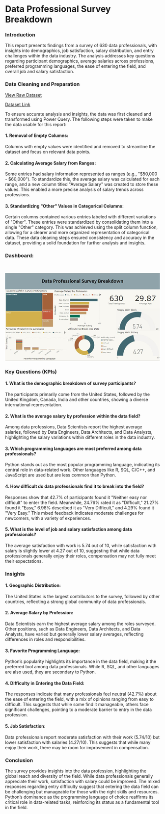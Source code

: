 # Data Professional Survey Breakdown
<h3>Introduction</h3>
This report presents findings from a survey of 630 data professionals, with insights into demographics, job satisfaction, salary distribution, and entry challenges within the data industry. The analysis addresses key questions regarding participant demographics, average salaries across professions, preferred programming languages, the ease of entering the field, and overall job and salary satisfaction.

<h3>Data Cleaning and Preparation</h3>

[View Raw Dataset](./Project_Dataset.xlsx)

[Dataset Link](https://github.com/AlexTheAnalyst/Power-BI/blob/main/Power%20BI%20-%20Final%20Project.xlsx)

To ensure accurate analysis and insights, the data was first cleaned and transformed using Power Query. The following steps were taken to make the data usable for this report:

<h4>1. Removal of Empty Columns:</h4>
Columns with empty values were identified and removed to streamline the dataset and focus on relevant data points.

<h4>2. Calculating Average Salary from Ranges:</h4>
Some entries had salary information represented as ranges (e.g., "$50,000 - $60,000"). To standardize this, the average salary was calculated for each range, and a new column titled "Average Salary" was created to store these values. This enabled a more precise analysis of salary trends across professions.

<h4>3. Standardizing "Other" Values in Categorical Columns:</h4>
Certain columns contained various entries labeled with different variations of "Other". These entries were standardized by consolidating them into a single "Other" category. This was achieved using the split column function, allowing for a clearer and more organized representation of categorical data.
These data cleaning steps ensured consistency and accuracy in the dataset, providing a solid foundation for further analysis and insights.

<h3>Dashboard:</h3><br>

![Alt text](Dashboard.JPG)
<br>
<h3>Key Questions (KPIs)</h3>

<h4>1. What is the demographic breakdown of survey participants?</h4>
The participants primarily come from the United States, followed by the United Kingdom, Canada, India and other countries, showing a diverse international representation.

<h4>2. What is the average salary by profession within the data field?</h4>
Among data professions, Data Scientists report the highest average salaries, followed by Data Engineers, Data Architects, and Data Analysts, highlighting the salary variations within different roles in the data industry.

<h4>3. Which programming languages are most preferred among data professionals?</h4>
Python stands out as the most popular programming language, indicating its central role in data-related work. Other languages like R, SQL, C/C++, and JavaScript are used but are less common than Python.

<h4>4. How difficult do data professionals find it to break into the field?</h4>
Responses show that 42.7% of participants found it "Neither easy nor difficult" to enter the field. Meanwhile, 24.76% rated it as "Difficult," 21.27% found it "Easy," 6.98% described it as "Very Difficult," and 4.29% found it "Very Easy." This mixed feedback indicates moderate challenges for newcomers, with a variety of experiences.

<h4>5. What is the level of job and salary satisfaction among data professionals?</h4>
The average satisfaction with work is 5.74 out of 10, while satisfaction with salary is slightly lower at 4.27 out of 10, suggesting that while data professionals generally enjoy their roles, compensation may not fully meet their expectations.

<h3>Insights</h3>

<h4>1. Geographic Distribution:</h4>
The United States is the largest contributors to the survey, followed by other countries, reflecting a strong global community of data professionals.

<h4>2. Average Salary by Profession:</h4>
Data Scientists earn the highest average salary among the roles surveyed. Other positions, such as Data Engineers, Data Architects, and Data Analysts, have varied but generally lower salary averages, reflecting differences in roles and responsibilities.

<h4>3. Favorite Programming Language:</h4>
Python’s popularity highlights its importance in the data field, making it the preferred tool among data professionals. While R, SQL, and other languages are also used, they are secondary to Python.

<h4>4. Difficulty in Entering the Data Field:</h4>
The responses indicate that many professionals feel neutral (42.7%) about the ease of entering the field, with a mix of opinions ranging from easy to difficult. This suggests that while some find it manageable, others face significant challenges, pointing to a moderate barrier to entry in the data profession.

<h4>5. Job Satisfaction:</h4>
Data professionals report moderate satisfaction with their work (5.74/10) but lower satisfaction with salaries (4.27/10). This suggests that while many enjoy their work, there may be room for improvement in compensation.

<h3>Conclusion</h3>
The survey provides insights into the data profession, highlighting the global reach and diversity of the field. While data professionals generally appreciate their work, satisfaction with salary could be improved. The mixed responses regarding entry difficulty suggest that entering the data field can be challenging but manageable for those with the right skills and resources. Python’s dominance as the programming language of choice reaffirms its critical role in data-related tasks, reinforcing its status as a fundamental tool in the field.
